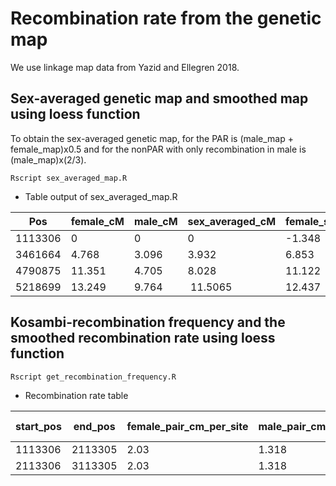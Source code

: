 # Recombination rate from the genetic map

We use linkage map data from Yazid and Ellegren 2018. 

## Sex-averaged genetic map and smoothed map using loess function
To obtain the sex-averaged genetic map, for the PAR is (male_map + female_map)x0.5
and for the nonPAR with only recombination in male is (male_map)x(2/3).

`Rscript sex_averaged_map.R`

- Table output of sex_averaged_map.R

| Pos     | female_cM | male_cM | sex_averaged_cM | female_smoothed25 | male_smoothed25 | sex_averaged_smoothed25 |
| ------- | --------- | ------- | --------------- | ----------------- | --------------- | ----------------------- | 
| 1113306 | 0         | 0       | 0               | -1.348 | 0.644 | -0.352 | 
| 3461664 | 4.768     | 3.096   | 3.932           | 6.853 | 3.646 | 5.249 | 
| 4790875 | 11.351    | 4.705   | 8.028           | 11.122 | 5.421 | 8.271 | 
| 5218699 | 13.249    | 9.764   | 11.5065         | 12.437 | 6.002 | 9.22 | 

## Kosambi-recombination frequency and the smoothed recombination rate using loess function

`Rscript get_recombination_frequency.R` 

- Recombination rate table

| start_pos | end_pos | female_pair_cm_per_site | male_pair_cm_per_site | sex_averaged_pair_cm_per_site | female_smoothed male_smoothed | sex_averaged_smoothed |
| ------- | --------- | ------- | --------------- | ----------------- | --------------- | ----------------------- | 
| 1113306 | 2113305 | 2.03 |   1.318  | 1.674 |  2.747 |  1.721 |  2.234 |
| 2113306 | 3113305 | 2.03 |   1.318  | 1.674 |  2.855 |  1.653 |  2.254 |